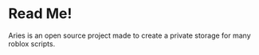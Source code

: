 # Read Me!
Aries  is an open source project made to create a private storage for many roblox scripts.
